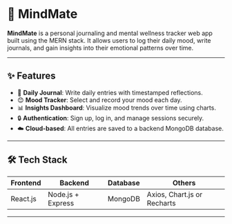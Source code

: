 # 🧠 MindMate

**MindMate** is a personal journaling and mental wellness tracker web app built using the MERN stack. It allows users to log their daily mood, write journals, and gain insights into their emotional patterns over time.

---

## ✨ Features

- 📅 **Daily Journal**: Write daily entries with timestamped reflections.
- 😊 **Mood Tracker**: Select and record your mood each day.
- 📊 **Insights Dashboard**: Visualize mood trends over time using charts.
- 🔒 **Authentication**: Sign up, log in, and manage sessions securely.
- ☁️ **Cloud-based**: All entries are saved to a backend MongoDB database.

---

## 🛠️ Tech Stack

| Frontend        | Backend         | Database     | Others             |
|-----------------|------------------|--------------|--------------------|
| React.js        | Node.js + Express | MongoDB      | Axios, Chart.js or Recharts |

---
